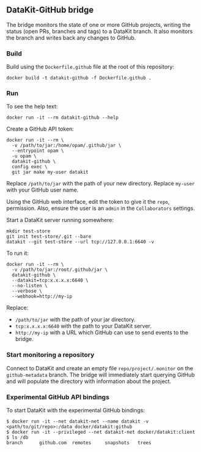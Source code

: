 ## DataKit-GitHub bridge

The bridge monitors the state of one or more GitHub projects, writing the status (open PRs, branches and tags) to a DataKit branch.
It also monitors the branch and writes back any changes to GitHub.


### Build

Build using the `Dockerfile.github` file at the root of this repository:

    docker build -t datakit-github -f Dockerfile.github .

### Run

To see the help text:

    docker run -it --rm datakit-github --help

Create a GitHub API token:

    docker run -it --rm \
      -v /path/to/jar:/home/opam/.github/jar \
      --entrypoint opam \
      -u opam \
      datakit-github \
      config exec \
      git jar make my-user datakit

Replace `/path/to/jar` with the path of your new directory.
Replace `my-user` with your GitHub user name.

Using the GitHub web interface, edit the token to give it the `repo`, permission.
Also, ensure the user is an `admin` in the `Collaborators` settings.

Start a DataKit server running somewhere:

    mkdir test-store
    git init test-store/.git --bare
    datakit --git test-store --url tcp://127.0.0.1:6640 -v


To run it:

    docker run -it --rm \
      -v /path/to/jar:/root/.github/jar \
      datakit-github \
      --datakit=tcp:x.x.x.x:6640 \
      --no-listen \
      --verbose \
      --webhook=http://my-ip

Replace:
- `/path/to/jar` with the path of your jar directory.
- `tcp:x.x.x.x:6640` with the path to your DataKit server.
- `http://my-ip` with a URL which GitHub can use to send events to the bridge.

### Start monitoring a repository

Connect to DataKit and create an empty file `repo/project/.monitor` on the `github-metadata` branch.
The bridge will immediately start querying GitHub and will populate the directory with information about the project.

### Experimental GitHub API bindings

To start DataKit with the experimental GitHub bindings:

```shell
$ docker run -it --net datakit-net --name datakit -v <path/to/git/repo>:/data docker/datakit:github
$ docker run -it --privileged --net datakit-net docker/datakit:client
$ ls /db
branch      github.com  remotes     snapshots   trees
```
